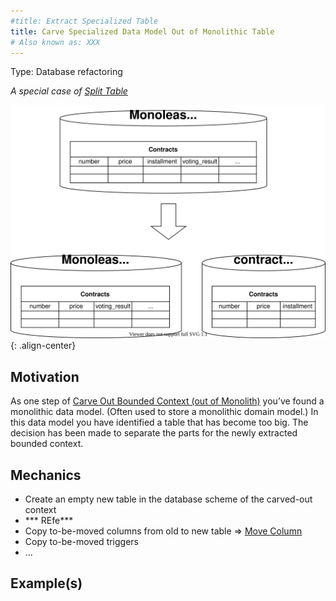 ```yaml
---
#title: Extract Specialized Table
title: Carve Specialized Data Model Out of Monolithic Table
# Also known as: XXX
---
```


Type: Database refactoring

*A special case of [Split Table](https://databaserefactoring.com/SplitTable.html)*

![](../../images/domain-driven-refactorings/tactical-for-strategic/carve-specialized-data-model-out-of-monolithic-table.drawio.svg){: .align-center}

## Motivation

As one step of [Carve Out Bounded Context (out of Monolith)](../strategic/carve-bounded-context-out-of-monolith) you’ve found a monolithic data model. (Often used to store a monolithic domain model.) In this data model you have identified a table that has become too big. The decision has been made to separate the parts for the newly extracted bounded context.

## Mechanics

- Create an empty new table in the database scheme of the carved-out context
- *** REfe***
- Copy to-be-moved columns from old to new table => [Move Column](https://databaserefactoring.com/MoveColumn.html)
- Copy to-be-moved triggers
- ...

## Example(s)
